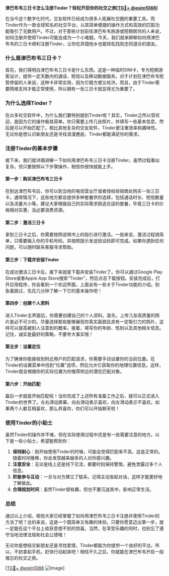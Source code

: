 **津巴布韦三日卡怎么注册Tinder？轻松开启你的社交之旅[[TG💪+ @esim1088](https://t.me/s/esim1088)]**

在当今这个数字化时代，交友软件已经成为很多人拓展社交圈的重要工具。而Tinder作为一款全球知名的社交平台，以其简单便捷的操作方式和高效的匹配功能吸引了无数用户。不过，对于那些计划前往津巴布韦旅游或短期居住的人来说，如何注册并使用Tinder可能会成为一个小难题。今天，我们就来聊聊如何用津巴布韦的三日卡顺利注册Tinder，让你在异国他乡也能轻松找到志同道合的朋友。

### **什么是津巴布韦三日卡？**

首先，我们得明白津巴布韦三日卡是什么东西。这是一种临时SIM卡，专为短期游客设计，提供一定天数内的通话、短信以及移动数据服务。对于计划在津巴布韦短暂停留的人来说，这种卡非常实用，因为它既方便又经济。而且，由于Tinder需要网络支持才能正常使用，所以拥有一张三日卡就显得尤为重要了。

### **为什么选择Tinder？**

在众多社交软件中，为什么我们要特别提到Tinder呢？其实，Tinder之所以受欢迎，是因为它的操作极其简单。你只需要上传几张照片，并填写一些基本信息，然后就可以开始匹配了。相比其他复杂的交友软件，Tinder更注重效率和趣味性。无论你是想认识新朋友还是寻找浪漫邂逅，Tinder都能满足你的需求。

### **注册Tinder的基本步骤**

接下来，我们就详细讲解一下如何用津巴布韦三日卡注册Tinder。虽然过程看似复杂，但只要按照以下步骤操作，相信你很快就能上手。

#### **第一步：购买津巴布韦三日卡**
在到达津巴布韦后，你可以到当地的电信营业厅或者授权经销商处购买一张三日卡。通常情况下，这些地方都会提供多种套餐供你选择，包括通话时长、短信数量以及流量大小等。建议大家根据自己的实际需求挑选合适的套餐，毕竟三日卡的价格相对实惠，没必要浪费资源。

#### **第二步：激活三日卡**
拿到三日卡之后，你需要按照说明书上的指引进行激活。一般来说，激活过程很简单，只需要输入你的手机号码，并按照提示发送验证码即可完成。如果你遇到任何问题，可以随时联系客服寻求帮助。

#### **第三步：下载并安装Tinder**
在成功激活三日卡后，接下来就是下载并安装Tinder了。你可以通过Google Play Store或者Apple App Store搜索“Tinder”，然后点击下载按钮。安装完成后，打开应用程序，你会看到一个欢迎界面，上面会有一些关于Tinder功能的介绍。别急着跳过，先花几分钟了解一下它的基本操作吧！

#### **第四步：创建个人资料**
进入Tinder主界面后，你需要创建自己的个人资料。首先，上传几张高质量的照片是必不可少的。尽量选择那些能够展现你真实面貌且具有一定吸引力的照片，这样可以提高被别人注意到的概率。接着，填写你的年龄、性别以及其他相关信息。记住，诚实是最好的策略，不要夸大事实哦！

#### **第五步：设置定位**
为了确保你能接收到附近用户的匹配请求，你需要手动设置你的当前位置。在Tinder的设置菜单中找到“位置”选项，然后允许它获取你的地理位置信息。这样，Tinder就会根据你的实际位置为你推荐附近的潜在匹配对象。

#### **第六步：开始匹配**
最后一步就是开始匹配啦！当你完成了上述所有准备工作之后，就可以正式进入Tinder的世界了。左右滑动屏幕，向右滑动表示喜欢，向左滑动表示不喜欢。如果两个人都互相喜欢，那么恭喜你，你们可以开始聊天啦！

### **使用Tinder的小贴士**

虽然Tinder的操作并不难，但在实际使用过程中还是有一些需要注意的地方。以下是一些小贴士，希望能帮到你：

1. **保持耐心**：刚开始使用Tinder的时候，可能会觉得匹配率不高，这是正常的。随着时间推移，你会发现越来越多的人对你感兴趣。
2. **注意安全**：无论是线上还是线下交流，都要时刻保持警惕，避免泄露过多个人信息。
3. **积极参与互动**：一旦与对方建立了联系，记得主动发起对话，这样才能更好地了解彼此。
4. **合理规划时间**：虽然Tinder很有趣，但也不要沉迷其中，影响正常生活。

### **总结**

通过以上介绍，相信大家已经掌握了如何用津巴布韦三日卡注册并使用Tinder的方法了吧？总的来说，这是一个既简单又有趣的体验。只要你愿意迈出第一步，就一定能在这个平台上收获意想不到的惊喜。当然，在享受乐趣的同时，也别忘了遵守当地法律法规和社会公德哦！

无论你是想结交新朋友还是寻找爱情，Tinder都能为你提供一个良好的平台。所以，不妨拿起手机，赶快行动起来吧！相信不久之后，你就能在津巴布韦开启一段难忘的社交之旅。

[[TG💪+ @esim1088](https://t.me/s/esim1088) ![Image](https://i.postimg.cc/4NQfJmqS/Snipaste-2025-05-13-00-14-12.png)]